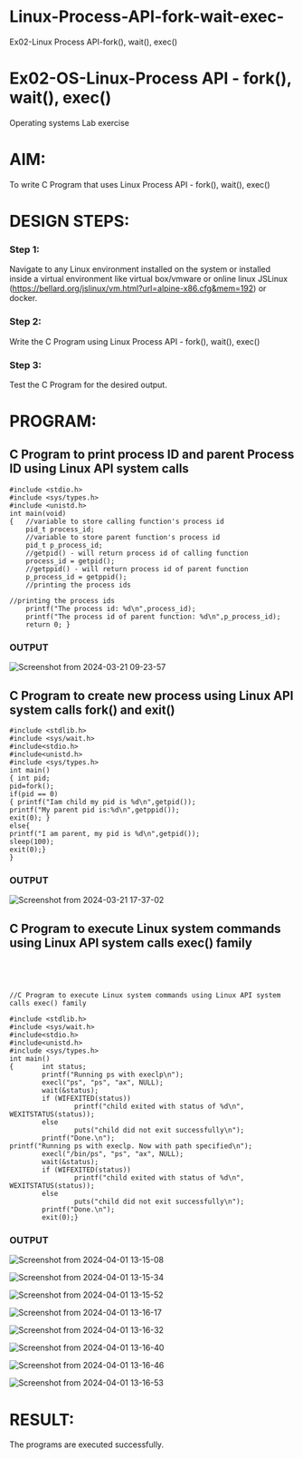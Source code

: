 # Linux-Process-API-fork-wait-exec-
Ex02-Linux Process API-fork(), wait(), exec()
# Ex02-OS-Linux-Process API - fork(), wait(), exec()
Operating systems Lab exercise

# AIM:
To write C Program that uses Linux Process API - fork(), wait(), exec()

# DESIGN STEPS:

### Step 1:

Navigate to any Linux environment installed on the system or installed inside a virtual environment like virtual box/vmware or online linux JSLinux (https://bellard.org/jslinux/vm.html?url=alpine-x86.cfg&mem=192) or docker.

### Step 2:

Write the C Program using Linux Process API - fork(), wait(), exec()

### Step 3:

Test the C Program for the desired output. 

# PROGRAM:

## C Program to print process ID and parent Process ID using Linux API system calls
```
#include <stdio.h>
#include <sys/types.h>
#include <unistd.h>
int main(void)
{	//variable to store calling function's process id
	pid_t process_id;
	//variable to store parent function's process id
	pid_t p_process_id;
	//getpid() - will return process id of calling function
	process_id = getpid();
	//getppid() - will return process id of parent function
	p_process_id = getppid();
	//printing the process ids

//printing the process ids
	printf("The process id: %d\n",process_id);
	printf("The process id of parent function: %d\n",p_process_id);
	return 0; }
```
### OUTPUT

![Screenshot from 2024-03-21 09-23-57](https://github.com/mithra916/Linux-Process-API-fork-wait-exec/assets/149986612/9a41e63d-2bd2-4a46-af6c-8f4f20ceb1cb)

## C Program to create new process using Linux API system calls fork() and exit()
```
#include <stdlib.h>
#include <sys/wait.h>
#include<stdio.h>
#include<unistd.h>
#include <sys/types.h>
int main()
{ int pid; 
pid=fork(); 
if(pid == 0) 
{ printf("Iam child my pid is %d\n",getpid()); 
printf("My parent pid is:%d\n",getppid()); 
exit(0); } 
else{ 
printf("I am parent, my pid is %d\n",getpid()); 
sleep(100); 
exit(0);} 
}
```
### OUTPUT

![Screenshot from 2024-03-21 17-37-02](https://github.com/mithra916/Linux-Process-API-fork-wait-exec/assets/149986612/67014b14-fa65-445c-9cbc-5bc43b3f87b0)

## C Program to execute Linux system commands using Linux API system calls exec() family
```




//C Program to execute Linux system commands using Linux API system calls exec() family

#include <stdlib.h>
#include <sys/wait.h>
#include<stdio.h>
#include<unistd.h>
#include <sys/types.h>
int main()
{       int status;
        printf("Running ps with execlp\n");
        execl("ps", "ps", "ax", NULL);
        wait(&status);
        if (WIFEXITED(status))
                printf("child exited with status of %d\n", WEXITSTATUS(status));
        else
                puts("child did not exit successfully\n");
        printf("Done.\n");
printf("Running ps with execlp. Now with path specified\n");
        execl("/bin/ps", "ps", "ax", NULL);
        wait(&status);
        if (WIFEXITED(status))
                printf("child exited with status of %d\n", WEXITSTATUS(status));
        else
                puts("child did not exit successfully\n");
        printf("Done.\n");
        exit(0);}
```

### OUTPUT
![Screenshot from 2024-04-01 13-15-08](https://github.com/mithra916/Linux-Process-API-fork-wait-exec/assets/149986612/c8c999ab-9b97-4507-8608-231ed2b0a5d4)

![Screenshot from 2024-04-01 13-15-34](https://github.com/mithra916/Linux-Process-API-fork-wait-exec/assets/149986612/486ba3ca-8ed1-467a-aaf1-d8a2337c791b)

![Screenshot from 2024-04-01 13-15-52](https://github.com/mithra916/Linux-Process-API-fork-wait-exec/assets/149986612/33ff787e-567f-4fe1-ac03-603e7aa1b868)

![Screenshot from 2024-04-01 13-16-17](https://github.com/mithra916/Linux-Process-API-fork-wait-exec/assets/149986612/8e6ecbe7-a50e-4011-a839-508086ed803c)

![Screenshot from 2024-04-01 13-16-32](https://github.com/mithra916/Linux-Process-API-fork-wait-exec/assets/149986612/58bd2932-e23a-4637-8f67-59be28836c30)

![Screenshot from 2024-04-01 13-16-40](https://github.com/mithra916/Linux-Process-API-fork-wait-exec/assets/149986612/0f7750bb-b98a-42a7-b972-de5efa1a4841)

![Screenshot from 2024-04-01 13-16-46](https://github.com/mithra916/Linux-Process-API-fork-wait-exec/assets/149986612/b93faa12-0e5a-406b-8a1c-84be7d293f41)

![Screenshot from 2024-04-01 13-16-53](https://github.com/mithra916/Linux-Process-API-fork-wait-exec/assets/149986612/8a0f5c86-aff6-4279-a5e7-141deb3bdb0d)

# RESULT:
The programs are executed successfully.
